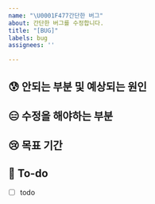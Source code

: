 ```yaml
---
name: "\U0001F477간단한 버그"
about: 간단한 버그를 수정합니다.
title: "[BUG]"
labels: bug
assignees: ''

---
```


## 😰  안되는 부분 및 예상되는 원인
<!-- 문제가 발생되는 지점과 예상되는 원인을 작성해주세요. -->

## 😑 수정을 해야하는 부분
<!-- 수정해야할 부분을 작성해주세요-->

## 😢 목표 기간 
<!-- 목표하는 기간을 작성해주세요-->


## 😤  To-do
<!-- 해야 할 일들을 적어주세요. -->
- [ ] todo
